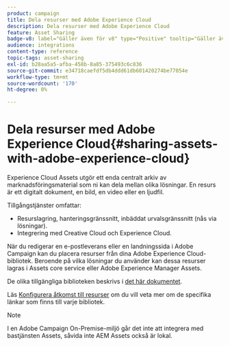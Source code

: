 ```yaml
---
product: campaign
title: Dela resurser med Adobe Experience Cloud
description: Dela resurser med Adobe Experience Cloud
feature: Asset Sharing
badge-v8: label="Gäller även för v8" type="Positive" tooltip="Gäller även Campaign v8"
audience: integrations
content-type: reference
topic-tags: asset-sharing
exl-id: b28aa5a5-afba-458b-8a85-375493c6c836
source-git-commit: e34718caefdf5db4ddd61db601420274be77054e
workflow-type: tm+mt
source-wordcount: '170'
ht-degree: 0%

---
```


# Dela resurser med Adobe Experience Cloud{#sharing-assets-with-adobe-experience-cloud}



Experience Cloud Assets utgör ett enda centralt arkiv av marknadsföringsmaterial som ni kan dela mellan olika lösningar. En resurs är ett digitalt dokument, en bild, en video eller en ljudfil.

Tillgångstjänster omfattar:

* Resurslagring, hanteringsgränssnitt, inbäddat urvalsgränssnitt (nås via lösningar).
* Integrering med Creative Cloud och Experience Cloud.

När du redigerar en e-postleverans eller en landningssida i Adobe Campaign kan du placera resurser från dina Adobe Experience Cloud-bibliotek. Beroende på vilka lösningar du använder kan dessa resurser lagras i Assets core service eller Adobe Experience Manager Assets.

De olika tillgängliga biblioteken beskrivs i [det här dokumentet](https://experienceleague.adobe.com/docs/core-services/interface/assets/experience-cloud-assets.html).

Läs [Konfigurera åtkomst till resurser](../../integrations/using/configuring-access-to-assets.md) om du vill veta mer om de specifika länkar som finns till varje bibliotek.

>[!NOTE]
>
>I en Adobe Campaign On-Premise-miljö går det inte att integrera med bastjänsten Assets, såvida inte AEM Assets också är lokal.
